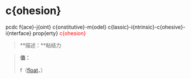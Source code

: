 # c{ohesion}
pcdc f{ace}-j{oint} c{onstitutive}-m{odel} c{lassic}-i{ntrinsic}-c{ohesive}-i{nterface} prop{erty} <span style='color: red;'>c{ohesion}</span>
> **描述：**粘结力

> 
> **值：**
> 
> f（[float](数据类型/float/)，）

